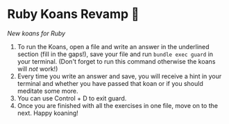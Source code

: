 # Ruby Koans Revamp 🚀

*New koans for Ruby*

1. To run the Koans, open a file and write an answer in the underlined section (fill in the gaps!), save your file and run `bundle exec guard` in your terminal. (Don't forget to run this command otherwise the koans will *not* work!)
2. Every time you write an answer and save, you will receive a hint in your terminal and whether you have passed that koan or if you should meditate some more.
3. You can use Control + D to exit guard.
4. Once you are finished with all the exercises in one file, move on to the next. Happy koaning!
